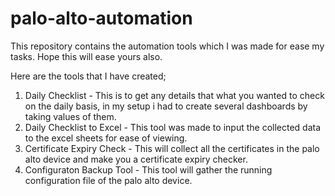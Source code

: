 # palo-alto-automation
This repository contains the automation tools which I was made for ease my tasks. Hope this will ease yours also.

Here are the tools that I have created;
1. Daily Checklist - This is to get any details that what you wanted to check on the daily basis, in my setup i had to create several dashboards by taking values of them.
2. Daily Checklist to Excel - This tool was made to input the collected data to the excel sheets for ease of viewing.
3. Certificate Expiry Check - This will collect all the certificates in the palo alto device and make you a certificate expiry checker.
4. Configuraton Backup Tool - This tool will gather the running configuration file of the palo alto device. 
